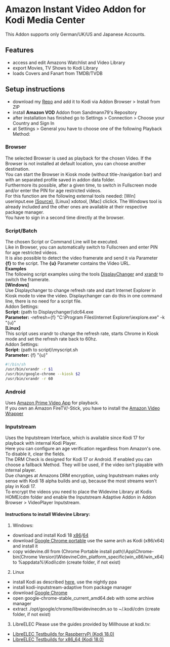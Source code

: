 # Amazon Instant Video Addon for Kodi Media Center
This Addon supports only German/UK/US and Japanese Accounts.
## Features
* access and edit Amazons Watchlist and Video Library
* export Movies, TV Shows to Kodi Library
* loads Covers and Fanart from TMDB/TVDB

## Setup instructions
* download my [Repo](https://github.com/Sandmann79/xbmc/releases) and add it to Kodi via Addon Browser > Install from ZIP
* install **Amazon VOD** Addon from Sandmann79's Repository
* after installation has finished go to Settings > Connection > Choose your Country and Sign In
* at Settings > General you have to choose one of the following Playback Method:

### Browser
The selected Browser is used as playback for the chosen Video. If the Browser is not installed at default location, you can choose another destination.  
You can start the Browser in Kiosk mode (without title-/navigation bar) and with an separated profile saved in addon data folder.  
Furthermore its possible, after a given time, to switch in Fullscreen mode and/or enter the PIN for age restricted videos.  
For this function are the following external tools needed: [Win] userinput.exe [(Source)](https://github.com/Sandmann79/xbmc/blob/master/tools_addon/userinput.au3), [Linux] xdotool, [Mac] cliclick. The Windows tool is already included and the other ones are available at their respective package manager.  
You have to sign in a second time directly at the browser.
### Script/Batch
The chosen Script or Command Line will be executed.  
Like in Browser, you can automatically switch to Fullscreen and enter PIN for age restricted videos.  
It is also possible to detect the video framerate and send it via Parameter **{f}** to the script. The **{u}** Parameter contains the Video URL.  
**Examples**  
The following script examples using the tools [DisplayChanger](http://12noon.com/?page_id=80) and [xrandr](http://www.x.org/archive/X11R7.5/doc/man/man1/xrandr.1.html) to switch the framerate.  
**[Windows]**  
Use Displaychanger to change refresh rate and start Internet Explorer in Kiosk mode to view the video. Displaychanger can do this in one command line, there is no need for a script file.  
Addon Settings:  
**Script:** (path to Displaychanger)\dc64.exe  
**Parameter:** -refresh={f} "C:\Program Files\Internet Explorer\iexplore.exe" -k "{u}"  
**[Linux]**  
This script uses xrandr to change the refresh rate, starts Chrome in Kiosk mode and set the refresh rate back to 60hz.  
Addon Settings:  
**Script:** (path to script)\myscript.sh  
**Parameter:** {f} "{u}"  
``` script.sh  
#!/bin/sh
/usr/bin/xrandr -r $1
/usr/bin/google-chrome --kiosk $2
/usr/bin/xrandr -r 60
```
### Android
Uses [Amazon Prime Video App](https://play.google.com/store/apps/details?id=com.amazon.avod.thirdpartyclient) for playback.  
If you own an Amazon FireTV/-Stick, you have to install the [Amazon Video Wrapper](https://github.com/Sandmann79/xbmc/raw/master/tools_addon/AmazonVideoWrapper.apk)
### Inputstream
Uses the Inputstream Interface, which is available since Kodi 17 for playback with internal Kodi Player.  
Here you can configure an age verification regardless from Amazon's one. To disable it, clear the fields.  
The DRM Check is designed for Kodi 17 or Android. If enabled you can choose a fallback Method. They will be used, if the video isn't playable with internal player.  
Due changes at Amazons DRM encryption, using Inputstream makes only sense with Kodi 18 alpha builds and up, because the most streams won't play in Kodi 17.  
To encrypt the videos you need to place the Widevine Library at Kodis HOME/cdm folder and enable the Inputstream Adaptive Addon in Addon Browser > VideoPlayer Inputstream.
#### Instructions to install Widevine Library:
1) Windows:
* download and install Kodi 18 [x86](http://mirrors.kodi.tv/nightlies/windows/win32/master/)/[64](http://mirrors.kodi.tv/nightlies/windows/win64/master/)
* download [Google Chrome portable](https://portableapps.com/apps/internet/google_chrome_portable) use the same arch as Kodi (x86/x64) and install it
* copy widevine.dll from (Chrome Portable install path)\App\Chrome-bin\(Chrome Version)\WidevineCdm\_platform_specific\(win_x86/win_x64) to %appdata%\Kodi\cdm (create folder, if not exist)
2) Linux
* install Kodi as described [here](http://kodi.wiki/view/HOW-TO:Install_Kodi_for_Linux), use the nightly ppa
* install kodi-inputstream-adaptive from package manager
* download [Google Chrome](https://dl.google.com/linux/direct/google-chrome-stable_current_amd64.deb)
* open google-chrome-stable_current_amd64.deb with some archive manager
* extract ./opt/google/chrome/libwidevinecdm.so to ~/.kodi/cdm (create folder, if not exist)
3) LibreELEC
Please use the guides provided by Millhouse at kodi.tv:
* [LibreELEC Testbuilds for RaspberryPi (Kodi 18.0)](https://forum.kodi.tv/showthread.php?tid=298461)
* [LibreELEC Testbuilds for x86_64 (Kodi 18.0)](https://forum.kodi.tv/showthread.php?tid=298462)
